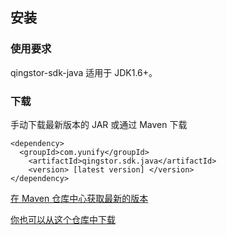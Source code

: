 ## 安装

### 使用要求

qingstor-sdk-java 适用于 JDK1.6+。

### 下载

手动下载最新版本的 JAR 或通过 Maven 下载

```
<dependency>
  <groupId>com.yunify</groupId>
	<artifactId>qingstor.sdk.java</artifactId>
	<version> [latest version] </version>
</dependency>
```

[在 Maven 仓库中心获取最新的版本](http://search.maven.org/#search%7Cgav%7C1%7Cg%3A%22com.yunify%22%20AND%20a%3A%22qingstor.sdk.java%22)

[你也可以从这个仓库中下载](https://github.com/yunify/qingstor-sdk-java/releases)
